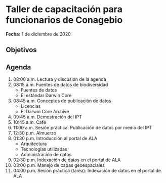 # Taller de capacitación para funcionarios de Conagebio

**Fecha:** 1 de diciembre de 2020

## Objetivos

## Agenda

01. 08:00 a.m. Lectura y discusión de la agenda
02. 08:15 a.m. Fuentes de datos de biodiversidad
    * Fuentes de datos
    * El estándar Darwin Core
03. 08:45 a.m. Conceptos de publicación de datos
    * Licencias
    * El Darwin Core Archive
04. 09:45 a.m. Demostración del IPT
05. 10:45 a.m. Café
06. 11:00 a.m. Sesión práctica: Publicación de datos por medio del IPT
07. 12:30 p.m. Almuerzo
08. 01:30 p.m. Introducción al portal de ALA
    * Arquitectura
    * Tecnologías utilizadas
    * Administración de datos
09. 02:30 p.m. Indexación de datos en el portal de ALA
10. 03:00 p.m. Manejo de capas geoespaciales
11. 04:00 p.m. Sesión práctica (tarea): Indexación de datos en el portal de ALA
